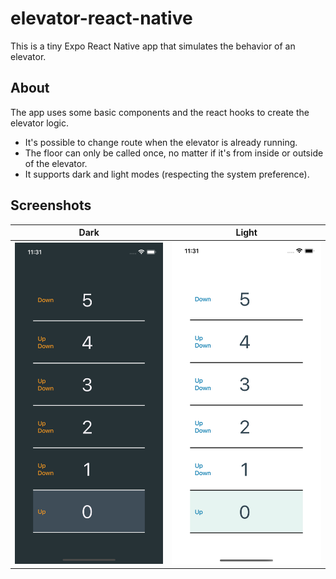 # elevator-react-native

This is a tiny Expo React Native app that simulates the behavior of an elevator.


## About

The app uses some basic components and the react hooks to create the elevator logic. 
- It's possible to change route when the elevator is already running.
- The floor can only be called once, no matter if it's from inside or outside of the elevator.
- It supports dark and light modes (respecting the system preference).

## Screenshots

| Dark                                                         | Light                                                         |
| ------------------------------------------------------------ | ------------------------------------------------------------- |
| ![Screenshot of the app in dark mode](/screenshots/dark.png) | ![Screenshot of the app in dark mode](/screenshots/light.png) |
